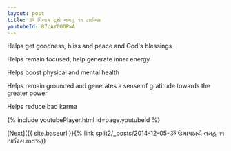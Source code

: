 ```yaml
---
layout: post
title: ૐ પિનાક દ્રુથે નમહ ૧૧ ટાઈમ્સ
youtubeId: 87cAY0OOPwA
---
```

 
 
Helps get goodness, bliss and peace and God's blessings
 
Helps remain focused, help generate inner energy 
 
Helps boost physical and mental health 
 
Helps remain grounded and generates a sense of gratitude towards the greater power 
 
Helps reduce bad karma
 
 
 
 


{% include youtubePlayer.html id=page.youtubeId %}
 
[Next]({{ site.baseurl }}{% link  split2/_posts/2014-12-05-ૐ ઉમાપઠાયે નમહ ૧૧ ટાઈમ્સ.md%})
 
